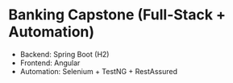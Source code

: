 # Banking Capstone (Full-Stack + Automation)
- Backend: Spring Boot (H2)
- Frontend: Angular
- Automation: Selenium + TestNG + RestAssured
